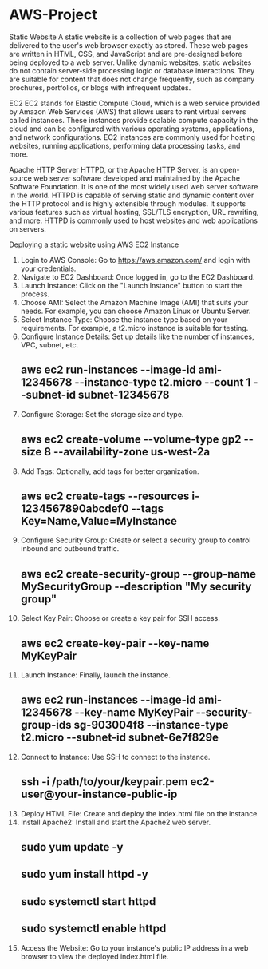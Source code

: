 # AWS-Project

Static Website
A static website is a collection of web pages that are delivered to the user's web browser exactly as stored. These web pages are written in HTML, CSS, and JavaScript and are pre-designed before being deployed to a web server. Unlike dynamic websites, static websites do not contain server-side processing logic or database interactions. They are suitable for content that does not change frequently, such as company brochures, portfolios, or blogs with infrequent updates.

EC2
EC2 stands for Elastic Compute Cloud, which is a web service provided by Amazon Web Services (AWS) that allows users to rent virtual servers called instances. These instances provide scalable compute capacity in the cloud and can be configured with various operating systems, applications, and network configurations. EC2 instances are commonly used for hosting websites, running applications, performing data processing tasks, and more.

Apache HTTP Server
HTTPD, or the Apache HTTP Server, is an open-source web server software developed and maintained by the Apache Software Foundation. It is one of the most widely used web server software in the world. HTTPD is capable of serving static and dynamic content over the HTTP protocol and is highly extensible through modules. It supports various features such as virtual hosting, SSL/TLS encryption, URL rewriting, and more. HTTPD is commonly used to host websites and web applications on servers.



Deploying a static website using AWS EC2 Instance 

1.	Login to AWS Console: Go to https://aws.amazon.com/ and login with your credentials.
2.	Navigate to EC2 Dashboard: Once logged in, go to the EC2 Dashboard.
3.	Launch Instance: Click on the "Launch Instance" button to start the process.
4.	Choose AMI: Select the Amazon Machine Image (AMI) that suits your needs. For example, you can choose Amazon Linux or Ubuntu Server.
5.	Select Instance Type: Choose the instance type based on your requirements. For example, a t2.micro instance is suitable for testing.
6.	Configure Instance Details: Set up details like the number of instances, VPC, subnet, etc.
    ## aws ec2 run-instances --image-id ami-12345678 --instance-type t2.micro --count 1 --subnet-id subnet-12345678
7.	Configure Storage: Set the storage size and type.
    ## aws ec2 create-volume --volume-type gp2 --size 8 --availability-zone us-west-2a
8.	Add Tags: Optionally, add tags for better organization.
    ## aws ec2 create-tags --resources i-1234567890abcdef0 --tags Key=Name,Value=MyInstance
9.	Configure Security Group: Create or select a security group to control inbound and outbound traffic.
    ## aws ec2 create-security-group --group-name MySecurityGroup --description "My security group"
10.	Select Key Pair: Choose or create a key pair for SSH access.
    ## aws ec2 create-key-pair --key-name MyKeyPair
11.	Launch Instance: Finally, launch the instance.
    ## aws ec2 run-instances --image-id ami-12345678 --key-name MyKeyPair --security-group-ids sg-903004f8 --instance-type t2.micro --subnet-id subnet-6e7f829e
12.	Connect to Instance: Use SSH to connect to the instance.
    ## ssh -i /path/to/your/keypair.pem ec2-user@your-instance-public-ip
13.	Deploy HTML File: Create and deploy the index.html file on the instance.
14.	Install Apache2: Install and start the Apache2 web server.
    ## sudo yum update -y
    ## sudo yum install httpd -y
    ## sudo systemctl start httpd
    ## sudo systemctl enable httpd
15.	Access the Website: Go to your instance's public IP address in a web browser to view the deployed index.html file.



